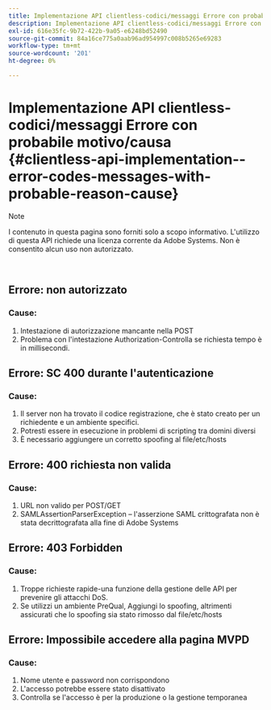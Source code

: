 ```yaml
---
title: Implementazione API clientless-codici/messaggi Errore con probabile motivo/causa
description: Implementazione API clientless-codici/messaggi Errore con probabile motivo/causa
exl-id: 616e35fc-9b72-422b-9a05-e6248bd52490
source-git-commit: 84a16ce775a0aab96ad954997c008b5265e69283
workflow-type: tm+mt
source-wordcount: '201'
ht-degree: 0%

---
```


# Implementazione API clientless-codici/messaggi Errore con probabile motivo/causa {#clientless-api-implementation--error-codes-messages-with-probable-reason-cause}

>[!NOTE]
>
>I contenuto in questa pagina sono forniti solo a scopo informativo. L&#39;utilizzo di questa API richiede una licenza corrente da Adobe Systems. Non è consentito alcun uso non autorizzato.

</br>


## Errore: non autorizzato

### Cause:

1. Intestazione di autorizzazione mancante nella POST
1. Problema con l&#39;intestazione Authorization-Controlla se richiesta tempo è in millisecondi.

## Errore: SC 400 durante l&#39;autenticazione

### Cause:

1. Il server non ha trovato il codice registrazione, che è stato creato per un richiedente e un ambiente specifici.
1. Potresti essere in esecuzione in problemi di scripting tra domini diversi
1. È necessario aggiungere un corretto spoofing al file/etc/hosts

## Errore: 400 richiesta non valida

### Cause:

1. URL non valido per POST/GET
1. SAMLAssertionParserException – l&#39;asserzione SAML crittografata non è stata decrittografata alla fine di Adobe Systems

## Errore: 403 Forbidden

### Cause:

1. Troppe richieste rapide-una funzione della gestione delle API per prevenire gli attacchi DoS.
2. Se utilizzi un ambiente PreQual, Aggiungi lo spoofing, altrimenti assicurati che lo spoofing sia stato rimosso dal file/etc/hosts

## Errore: Impossibile accedere alla pagina MVPD

### Cause:

1. Nome utente e password non corrispondono
2. L&#39;accesso potrebbe essere stato disattivato
3. Controlla se l&#39;accesso è per la produzione o la gestione temporanea


<!--

## Related Information

- [Clientless API Reference](/help/authentication/rest-api-reference.md)

-->
